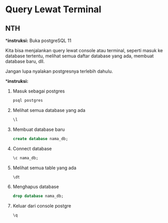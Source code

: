 # Query Lewat Terminal

## NTH

***instruksi:** Buka postgreSQL 11

Kita bisa menjalankan query lewat console atau terminal, seperti masuk ke database tertentu, melihat semua daftar database yang ada, membuat database baru, dll.

Jangan lupa nyalakan postgresnya terlebih dahulu.

***instruksi:**

1. Masuk sebagai postgres

    ```sql
    psql postgres
    ```

2. Melihat semua database yang ada

    ```sql
    \l
    ```

3. Membuat database baru

    ```sql
    create database nama_db;
    ```

4. Connect database

    ```sql
    \c nama_db;
    ```

5. Melihat semua table yang ada

    ```sql
    \dt
    ```

6. Menghapus database

    ```sql
    drop database nama_db;
    ```

7. Keluar dari console postgre

    ```sql
    \q
    ```
